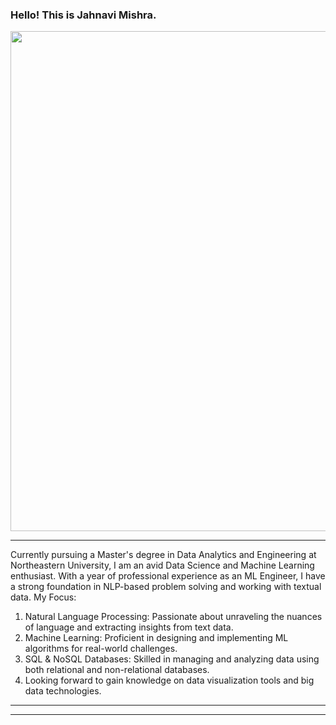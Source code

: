 ### Hello! This is Jahnavi Mishra.
           

<img src="https://t3.ftcdn.net/jpg/00/83/64/26/360_F_83642646_XYHBCxJIFZNmbD6YjX0ZmhXQsTwaV2Is.jpg" width=800/></img>

------
Currently pursuing a Master's degree in Data Analytics and Engineering at Northeastern University, I am an avid Data Science and Machine Learning enthusiast. With a year of professional experience as an ML Engineer, I have a strong foundation in NLP-based problem solving and working with textual data.
My Focus:
1. Natural Language Processing: Passionate about unraveling the nuances of language and extracting insights from text data.
2. Machine Learning: Proficient in designing and implementing ML algorithms for real-world challenges.
3. SQL & NoSQL Databases: Skilled in managing and analyzing data using both relational and non-relational databases.
4. Looking forward to gain knowledge on data visualization tools and big data technologies.

 ------ 


------

 
  





